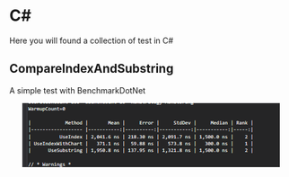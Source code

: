 # C#
Here you will found a collection of test in C#

## CompareIndexAndSubstring
A simple test with BenchmarkDotNet

<p align="center"> 
  <img src="Docs/CompareIndexAndSubstring.png" alt="Capture of BenchmarkDotNet results" /> 
</p>
